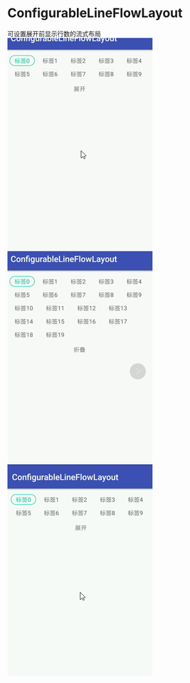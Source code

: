 # ConfigurableLineFlowLayout
可设置展开前显示行数的流式布局
![](https://github.com/xiaochilun/ConfigurableLineFlowLayout/blob/master/screenshots/shot.gif)
![](https://github.com/xiaochilun/ConfigurableLineFlowLayout/blob/master/screenshots/shot1.gif)
![](https://github.com/xiaochilun/ConfigurableLineFlowLayout/blob/master/screenshots/shot2.gif)
